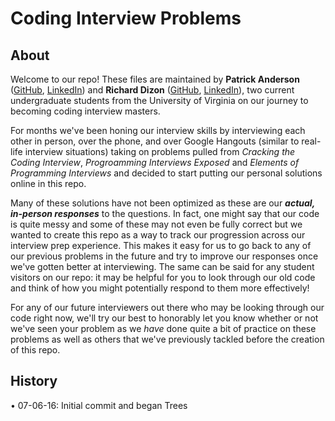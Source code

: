 # Coding Interview Problems

## About
Welcome to our repo! These files are maintained by **Patrick Anderson** ([GitHub](https://github.com/Panderson14), [LinkedIn](https://www.linkedin.com/in/panderson2014)) and **Richard Dizon** ([GitHub](https://github.com/rcdizon), [LinkedIn](https://www.linkedin.com/in/rcdizon)), two current undergraduate students from the University of Virginia on our journey to becoming coding interview masters.

For months we've been honing our interview skills by interviewing each other in person, over the phone, and over Google Hangouts (similar to real-life interview situations) taking on problems pulled from *Cracking the Coding Interview*, *Progroamming Interviews Exposed* and *Elements of Programming Interviews* and decided to start putting our personal solutions online in this repo.

Many of these solutions have not been optimized as these are our **_actual, in-person responses_** to the questions. In fact, one might say that our code is quite messy and some of these may not even be fully correct but we wanted to create this repo as a way to track our progression across our interview prep experience. This makes it easy for us to go back to any of our previous problems in the future and try to improve our responses once we've gotten better at interviewing. The same can be said for any student visitors on our repo: it may be helpful for you to look through our old code and think of how you might potentially respond to them more effectively!

For any of our future interviewers out there who may be looking through our code right now, we'll try our best to honorably let you know whether or not we've seen your problem as we *have* done quite a bit of practice on these problems as well as others that we've previously tackled before the creation of this repo.

## History
• 07-06-16: Initial commit and began Trees
